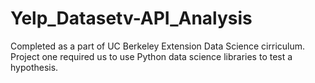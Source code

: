 # Yelp_Datasetv-API_Analysis


Completed as a part of UC Berkeley Extension Data Science cirriculum. Project one required us to use Python data science libraries to test a hypothesis. 
